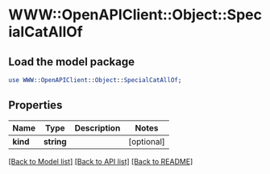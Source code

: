 # WWW::OpenAPIClient::Object::SpecialCatAllOf

## Load the model package
```perl
use WWW::OpenAPIClient::Object::SpecialCatAllOf;
```

## Properties
Name | Type | Description | Notes
------------ | ------------- | ------------- | -------------
**kind** | **string** |  | [optional] 

[[Back to Model list]](../README.md#documentation-for-models) [[Back to API list]](../README.md#documentation-for-api-endpoints) [[Back to README]](../README.md)


